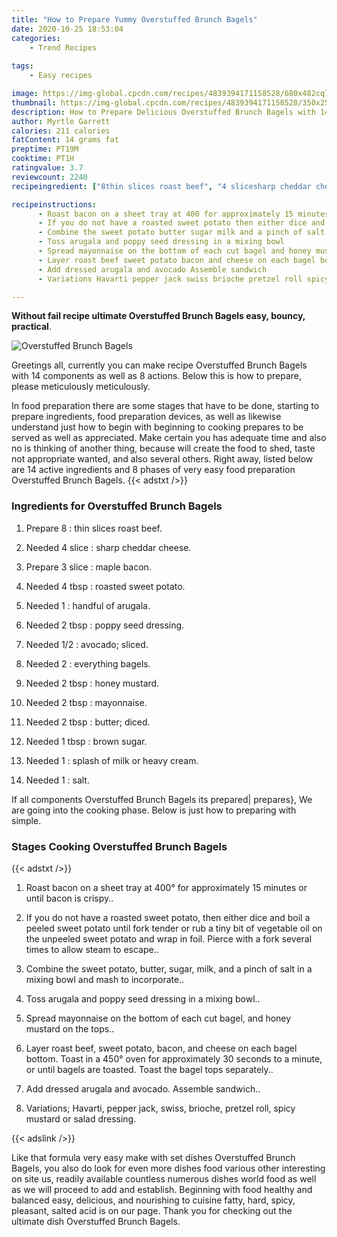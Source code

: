 ```yaml
---
title: "How to Prepare Yummy Overstuffed Brunch Bagels"
date: 2020-10-25 18:53:04
categories:
    - Trend Recipes
    
tags:
    - Easy recipes

image: https://img-global.cpcdn.com/recipes/4839394171158528/680x482cq70/overstuffed-brunch-bagels-recipe-main-photo.jpg
thumbnail: https://img-global.cpcdn.com/recipes/4839394171158528/350x250cq70/overstuffed-brunch-bagels-recipe-main-photo.jpg
description: How to Prepare Delicious Overstuffed Brunch Bagels with 14 ingredients and 8 stages of easy cooking.
author: Myrtle Garrett
calories: 211 calories
fatContent: 14 grams fat
preptime: PT19M
cooktime: PT1H
ratingvalue: 3.7
reviewcount: 2240
recipeingredient: ["8thin slices roast beef", "4 slicesharp cheddar cheese", "3 slicemaple bacon", "4 tbsproasted sweet potato", "1handful of arugala", "2 tbsppoppy seed dressing", "1/2avocado sliced", "2everything bagels", "2 tbsphoney mustard", "2 tbspmayonnaise", "2 tbspbutter diced", "1 tbspbrown sugar", "1splash of milk or heavy cream", "1salt"]

recipeinstructions: 
      - Roast bacon on a sheet tray at 400 for approximately 15 minutes or until bacon is crispy 
      - If you do not have a roasted sweet potato then either dice and boil a peeled sweet potato until fork tender or rub a tiny bit of vegetable oil on the unpeeled sweet potato and wrap in foil Pierce with a fork several times to allow steam to escape 
      - Combine the sweet potato butter sugar milk and a pinch of salt in a mixing bowl and mash to incorporate 
      - Toss arugala and poppy seed dressing in a mixing bowl 
      - Spread mayonnaise on the bottom of each cut bagel and honey mustard on the tops 
      - Layer roast beef sweet potato bacon and cheese on each bagel bottom Toast in a 450 oven for approximately 30 seconds to a minute or until bagels are toasted Toast the bagel tops separately 
      - Add dressed arugala and avocado Assemble sandwich 
      - Variations Havarti pepper jack swiss brioche pretzel roll spicy mustard or salad dressing

---
```




**Without fail recipe ultimate Overstuffed Brunch Bagels easy, bouncy, practical**. 


![Overstuffed Brunch Bagels](https://img-global.cpcdn.com/recipes/4839394171158528/680x482cq70/overstuffed-brunch-bagels-recipe-main-photo.jpg "Overstuffed Brunch Bagels")




Greetings all, currently you can make recipe Overstuffed Brunch Bagels with 14 components as well as 8 actions. Below this is how to prepare, please meticulously meticulously.

In food preparation there are some stages that have to be done, starting to prepare ingredients, food preparation devices, as well as likewise understand just how to begin with beginning to cooking prepares to be served as well as appreciated. Make certain you has adequate time and also no is thinking of another thing, because will create the food to shed, taste not appropriate wanted, and also several others. Right away, listed below are 14 active ingredients and 8 phases of very easy food preparation Overstuffed Brunch Bagels.
{{< adstxt />}}

### Ingredients for Overstuffed Brunch Bagels


1. Prepare 8 : thin slices roast beef.

1. Needed 4 slice : sharp cheddar cheese.

1. Prepare 3 slice : maple bacon.

1. Needed 4 tbsp : roasted sweet potato.

1. Needed 1 : handful of arugala.

1. Needed 2 tbsp : poppy seed dressing.

1. Needed 1/2 : avocado; sliced.

1. Needed 2 : everything bagels.

1. Needed 2 tbsp : honey mustard.

1. Needed 2 tbsp : mayonnaise.

1. Needed 2 tbsp : butter; diced.

1. Needed 1 tbsp : brown sugar.

1. Needed 1 : splash of milk or heavy cream.

1. Needed 1 : salt.



If all components Overstuffed Brunch Bagels its prepared| prepares}, We are going into the cooking phase. Below is just how to preparing with simple.

### Stages Cooking Overstuffed Brunch Bagels

{{< adstxt />}}


1. Roast bacon on a sheet tray at 400° for approximately 15 minutes or until bacon is crispy..



1. If you do not have a roasted sweet potato, then either dice and boil a peeled sweet potato until fork tender or rub a tiny bit of vegetable oil on the unpeeled sweet potato and wrap in foil. Pierce with a fork several times to allow steam to escape..



1. Combine the sweet potato, butter, sugar, milk, and a pinch of salt in a mixing bowl and mash to incorporate..



1. Toss arugala and poppy seed dressing in a mixing bowl..



1. Spread mayonnaise on the bottom of each cut bagel, and honey mustard on the tops..



1. Layer roast beef, sweet potato, bacon, and cheese on each bagel bottom. Toast in a 450° oven for approximately 30 seconds to a minute, or until bagels are toasted. Toast the bagel tops separately..



1. Add dressed arugala and avocado. Assemble sandwich..



1. Variations; Havarti, pepper jack, swiss, brioche, pretzel roll, spicy mustard or salad dressing.





{{< adslink />}}

Like that formula very easy make with set dishes Overstuffed Brunch Bagels, you also do look for even more dishes food various other interesting on site us, readily available countless numerous dishes world food as well as we will proceed to add and establish. Beginning with food healthy and balanced easy, delicious, and nourishing to cuisine fatty, hard, spicy, pleasant, salted acid is on our page. Thank you for checking out the ultimate dish Overstuffed Brunch Bagels.
